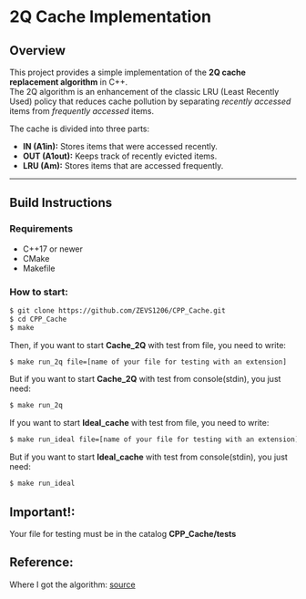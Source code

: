 # 2Q Cache Implementation

## Overview
This project provides a simple implementation of the **2Q cache replacement algorithm** in C++.  
The 2Q algorithm is an enhancement of the classic LRU (Least Recently Used) policy that reduces cache pollution by separating *recently accessed* items from *frequently accessed* items.

The cache is divided into three parts:
- **IN (A1in):** Stores items that were accessed recently.
- **OUT (A1out):** Keeps track of recently evicted items.
- **LRU (Am):** Stores items that are accessed frequently.

---

## Build Instructions
### Requirements
- C++17 or newer
- CMake 
- Makefile

### How to start:
```bash
$ git clone https://github.com/ZEVS1206/CPP_Cache.git
$ cd CPP_Cache
$ make
```
Then, if you want to start **Cache_2Q** with test from file, you need to write:
```bash
$ make run_2q file=[name of your file for testing with an extension]
```
But if you want to start **Cache_2Q** with test from console(stdin), you just need:
```bash
$ make run_2q
```
If you want to start **Ideal_cache** with test from file, you need to write:
```bash
$ make run_ideal file=[name of your file for testing with an extension]
```
But if you want to start **Ideal_cache** with test from console(stdin), you just need:
```bash
$ make run_ideal
```
## Important!:
Your file for testing must be in the catalog **CPP_Cache/tests**

## Reference:
Where I got the algorithm: [source](https://arpit.substack.com/p/2q-cache-management-algorithm)
